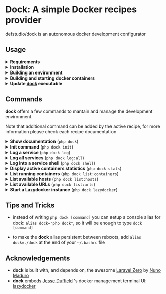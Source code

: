 # Dock: A simple Docker recipes provider

defstudio/dock is an autonomous docker development configurator


## Usage

<details>
   <summary><strong>Requirements</strong></summary>
   
   **dock** is a laravel-zero system packed in a .phar file, that uses docker and docker-compose in order to build a development environment. In order to work properly it needs a working installation of:
   - php (^7.4)
   - docker
   - docker-compose

</details>

<details>
   <summary><strong>Installation</strong></summary>
   
   **dock** does not require installation, simply download the binary file from [here](https://gitlab.com/defstudio/dock/-/raw/master/builds/dock) or type this from your project folder:
   
   ```bash
   wget --no-cache https://github.com/def-studio/dock/releases/latest/download/foo.zip
   ```
</details>

<details>
   <summary><strong>Building an environment</strong></summary>
   
   in order to build a development environment, **dock** uses a "recipe" system that configure the proper services for the development target.
   
   the first step is .env file initialization:
   
   ```bash
   php dock init
   ```
   
   the system will let you choose a list of recipes:
   
   ![recipes-prompt](https://gitlab.com/defstudio/dock/-/raw/master/docs/images/recipes-prompt.jpg)
   
   and a configuration wizard will start, if available:
   
   ![recipe wizard](https://gitlab.com/defstudio/dock/-/raw/master/docs/images/recipes-wizard.jpg)
   
   the process will end up with an `env` file and a `src` folder in your project root:
   
   ```
   Project Root
   |-- dock
   |-- .env
   |-- src/
   ```
</details>


<details>
   <summary><strong>Building and starting docker containers</strong></summary>
   
   after an `.env` file is created (manually or by running the `php dock init` command) the development environment can be bring to life:
   
   ```bash
   php dock start --build
   ```
   
   the process can take quite a few minutes, so stop for a coffe (or better, a beer), it will end up with a confirmation in your terminal:
   
   ![startup completed](https://gitlab.com/defstudio/dock/-/raw/master/docs/images/recipes-start-done.jpg)
   
   your development system is up and running!
</details>



<details>
   <summary><strong>Update <u>dock</u> executable</strong></summary>
   
   **dock** embeds a self update command that checks current version against the last released version and auto updates itself:
   
   ```bash
   php dock self-update
   ```
   
   ![command-self-update](https://gitlab.com/defstudio/dock/-/raw/master/docs/images/commands-self-update.jpg)
</details>

## Commands

**dock** offers a few commands to mantain and manage the development environment. 

Note that additional command can be added by the active recipe, for more information please check each recipe documentation


<details>
   <summary><strong>Show documentation</strong> (<code>php dock</code>)</summary>
   
   by typing `php dock` command a list with all available commands will be displayed
</details>

<details>
   <summary><strong>Init command</strong> (<code>php dock init</code>)</summary>
   
   the initialization wizard can be started at any time with the `php dock init --force` command
   
   note that in order to load the changes the environment should be shut down with the `php dock stop` command
</details>

<details>
   <summary><strong>Log a service</strong> (<code>php dock log</code>)</summary>
   
   with the `php dock log` command, a service selection prompt will be displayed and will let the user choose a service for showing its live log:
   
   ![log](https://gitlab.com/defstudio/dock/-/raw/master/docs/images/commands-log.jpg)
   
   to bypass the prompt, the service name can be given as parameter for the command, es. `php dock log nginx`

</details>

<details>
   <summary><strong>Log all services</strong> (<code>php dock log:all</code>)</summary>
   
   a condensed log for all services can be displayed with the `php dock log:all` command:
   
   ![log all](https://gitlab.com/defstudio/dock/-/raw/master/docs/images/commands-log-all.jpg)
</details>

<details>
   <summary><strong>Log into a service shell</strong> (<code>php dock shell</code>)</summary>
   
   it is useful, sometimes, to log into a specific container, with the `php dock shell` commands it is possible to select the service to log into:
   
   ![shell command](https://gitlab.com/defstudio/dock/-/raw/master/docs/images/commands-shell.jpg)
   
   to bypass the prompt, the service name can be given as parameter for the command, ie. `php dock log php`
</details>

<details>
   <summary><strong>Display active containers statistics</strong> (<code>php dock stats</code>)</summary>
   
   **dock** embeds docker's `stats` command to display containers memory, cpu, i/o data into its own `php dock stats` command
</details>

<details>
   <summary><strong>List running containers</strong> (<code>php dock list:containers</code>)</summary>
   
   with the `php dock list:containers` command, **dock** will display the list of all running containers in the system
   
   ![list containers](https://gitlab.com/defstudio/dock/-/raw/master/docs/images/commands-list-containers.jpg)
</details>

<details>
   <summary><strong>List available hosts</strong> (<code>php dock list:hosts</code>)</summary>
   
   usually you will bind your services to a custom hostname, in order to simplify the addressing during development.
   
   this means that the OS _hosts_ file should be updated to include the mapping between these hostnames and the local ip address.
   
   to obtain a list of the hostnames defined by the build process, type `php dock list:hosts` in your terminal:
   
   ![list containers](https://gitlab.com/defstudio/dock/-/raw/master/docs/images/commands-list-hosts.jpg)
   
   in this example, you should append this entries to your _hosts_ file
   
   ```
   127.0.0.1         laravel.ktm
   127.0.0.1         mysql.laravel.ktm
   127.0.0.1         mail.laravel.ktm
   ```
</details>

<details>
   <summary><strong>List available URLs</strong> (<code>php dock list:urls</code>)</summary>
   
   like the `list:urls` command, with `php dock list:urls` **dock** can display the list of available urls defined during the build process:
   
   ![list containers](https://gitlab.com/defstudio/dock/-/raw/master/docs/images/commands-list-urls.jpg)
</details>



<details>
   <summary><strong>Start a Lazydocker instance</strong> (<code>php dock lazydocker</code>)</summary>
   
   Starts a [Lazydocker](https://github.com/jesseduffield/lazydocker) instance, a simple terminal UI for docker and docker-compose
</details>



## Tips and Tricks

- instead of writing `php dock [command]` you can setup a console alias for dock: `alias dock="php dock"`, so it will be enough to type `dock [command]`

- to make the **dock** alias persistent between reboots, add `alias dock=./dock` at the end of your `~/.bashrc` file


## Acknowledgements

- **dock** is built with, and depends on, the awesome [Laravel Zero](https://laravel-zero.com/) by [Nuno Maduro](https://github.com/nunomaduro)
- **dock** embeds [Jesse Duffield](https://jesseduffield.com/) 's docker management terminal UI: [lazydocker](https://github.com/jesseduffield/lazydocker) 
